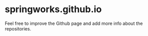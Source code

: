 # springworks.github.io

Feel free to improve the Github page and add more info about the repositories.
